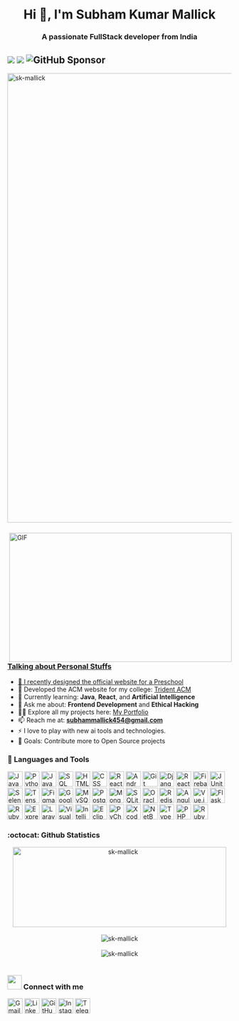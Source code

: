 <h1 align="center">Hi 👋, I'm Subham Kumar Mallick</h1>
<h3 align="center">A passionate FullStack developer from India </h3>
  
## ![](https://komarev.com/ghpvc/?username=sk-mallick&color=green&&style=flat)  [![](https://img.shields.io/static/v1?label=Sponsor&message=%E2%9D%A4&logo=GitHub&color=%23fe8e86)](https://github.com/sponsors/sk-mallick) ![GitHub Sponsor](https://img.shields.io/github/sponsors/sk-mallick?label=Sponsor&logo=GitHub)



<p align="left"> <a href="https://github.com/ryo-ma/github-profile-trophy"><img src="https://github-profile-trophy.vercel.app/?username=sk-mallick" alt="sk-mallick" width="1010" /> </p>
<img align="right" alt="GIF" src="https://github.com/developer-guy/developer-guy/blob/master/code.gif?raw=true" width="500" height="290" />

  
  ### Talking about Personal Stuffs

- 🔭 I recently designed the official website for a [Preschool](https://purvaanshpreschool.com/)
- 👯 Developed the ACM website for my college: [Trident ACM](https://adityanarayandas.github.io/acm/)
- 🌱 Currently learning: **Java**, **React**, and  **Artificial Intelligence**
- 💬 Ask me about: **Frontend Development** and **Ethical Hacking**
- 👨‍💻 Explore all my projects here: [My Portfolio](https://sk-coder-001.netlify.app/)
- 📫 Reach me at: **subhammallick454@gmail.com**
- ⚡ I love to play with new ai tools and technologies.
- 🥅 Goals: Contribute more to Open Source projects




### 🧰 Languages and Tools

<p align="left">
  <a href="https://www.java.com" target="_blank"><img src="https://img.shields.io/badge/Java-007396?style=flat-square&logo=java&logoColor=white" alt="Java" height="34"></a>
  <a href="https://www.python.org" target="_blank"><img src="https://img.shields.io/badge/Python-3776AB?style=flat-square&logo=python&logoColor=white" alt="Python" height="34"></a>
  <a href="https://developer.mozilla.org/en-US/docs/Web/JavaScript" target="_blank"><img src="https://img.shields.io/badge/JavaScript-F7DF1E?style=flat-square&logo=javascript&logoColor=white" alt="JavaScript" height="34"></a>
  <a href="https://www.sql.org" target="_blank"><img src="https://img.shields.io/badge/SQL-003B57?style=flat-square&logo=sqlite&logoColor=white" alt="SQL" height="34"></a>
  <a href="https://developer.mozilla.org/en-US/docs/Web/HTML" target="_blank"><img src="https://img.shields.io/badge/HTML5-E34F26?style=flat-square&logo=html5&logoColor=white" alt="HTML" height="34"></a>
  <a href="https://developer.mozilla.org/en-US/docs/Web/CSS" target="_blank"><img src="https://img.shields.io/badge/CSS3-1572B6?style=flat-square&logo=css3&logoColor=white" alt="CSS" height="34"></a>
  <a href="https://reactnative.dev" target="_blank"><img src="https://img.shields.io/badge/React_Native-20232A?style=flat-square&logo=react&logoColor=61DAFB" alt="React Native" height="34"></a>
  <a href="https://developer.android.com/studio" target="_blank"><img src="https://img.shields.io/badge/Android_Studio-3DDC84?style=flat-square&logo=android&logoColor=white" alt="Android Studio" height="34"></a>
  <a href="https://git-scm.com" target="_blank"><img src="https://img.shields.io/badge/Git-F05032?style=flat-square&logo=git&logoColor=white" alt="Git" height="34"></a>
  <a href="https://www.djangoproject.com" target="_blank"><img src="https://img.shields.io/badge/Django-092E20?style=flat-square&logo=django&logoColor=white" alt="Django" height="34"></a>
  <a href="https://reactjs.org" target="_blank"><img src="https://img.shields.io/badge/React-61DAFB?style=flat-square&logo=react&logoColor=white" alt="React" height="34"></a>
  <a href="https://firebase.google.com" target="_blank"><img src="https://img.shields.io/badge/Firebase-FFCA28?style=flat-square&logo=firebase&logoColor=white" alt="Firebase" height="34"></a>
  <a href="https://junit.org" target="_blank"><img src="https://img.shields.io/badge/JUnit-25A162?style=flat-square&logo=junit&logoColor=white" alt="JUnit" height="34"></a>
  <a href="https://www.selenium.dev" target="_blank"><img src="https://img.shields.io/badge/Selenium-43B02A?style=flat-square&logo=selenium&logoColor=white" alt="Selenium" height="34"></a>
  <a href="https://www.tensorflow.org" target="_blank"><img src="https://img.shields.io/badge/TensorFlow-FF6F00?style=flat-square&logo=tensorflow&logoColor=white" alt="TensorFlow" height="34"></a>
  <a href="https://www.figma.com" target="_blank"><img src="https://img.shields.io/badge/Figma-F24E1E?style=flat-square&logo=figma&logoColor=white" alt="Figma" height="34"></a>
  <a href="https://cloud.google.com" target="_blank"><img src="https://img.shields.io/badge/Google_Cloud-4285F4?style=flat-square&logo=googlecloud&logoColor=white" alt="Google Cloud" height="34"></a>
  <a href="https://www.mysql.com" target="_blank"><img src="https://img.shields.io/badge/MySQL-4479A1?style=flat-square&logo=mysql&logoColor=white" alt="MySQL" height="34"></a>
  <a href="https://www.postgresql.org" target="_blank"><img src="https://img.shields.io/badge/PostgreSQL-336791?style=flat-square&logo=postgresql&logoColor=white" alt="PostgreSQL" height="34"></a>
  <a href="https://www.mongodb.com" target="_blank"><img src="https://img.shields.io/badge/MongoDB-47A248?style=flat-square&logo=mongodb&logoColor=white" alt="MongoDB" height="34"></a>
  <a href="https://www.sqlite.org" target="_blank"><img src="https://img.shields.io/badge/SQLite-003B57?style=flat-square&logo=sqlite&logoColor=white" alt="SQLite" height="34"></a>
  <a href="https://www.oracle.com/database" target="_blank"><img src="https://img.shields.io/badge/Oracle-FF6A00?style=flat-square&logo=oracle&logoColor=white" alt="Oracle Database" height="34"></a>
  <a href="https://redis.io" target="_blank"><img src="https://img.shields.io/badge/Redis-DC382D?style=flat-square&logo=redis&logoColor=white" alt="Redis" height="34"></a>
  <a href="https://angular.io" target="_blank"><img src="https://img.shields.io/badge/Angular-DD0031?style=flat-square&logo=angular&logoColor=white" alt="Angular" height="34"></a>
  <a href="https://vuejs.org" target="_blank"><img src="https://img.shields.io/badge/Vue.js-4FC08D?style=flat-square&logo=vue.js&logoColor=white" alt="Vue.js" height="34"></a>
  <a href="https://flask.palletsprojects.com" target="_blank"><img src="https://img.shields.io/badge/Flask-000000?style=flat-square&logo=flask&logoColor=white" alt="Flask" height="34"></a>
  <a href="https://rubyonrails.org" target="_blank"><img src="https://img.shields.io/badge/Ruby_on_Rails-CC0000?style=flat-square&logo=ruby-on-rails&logoColor=white" alt="Ruby on Rails" height="34"></a>
  <a href="https://expressjs.com" target="_blank"><img src="https://img.shields.io/badge/Express-000000?style=flat-square&logo=express&logoColor=white" alt="Express (Node.js)" height="34"></a>
  <a href="https://laravel.com" target="_blank"><img src="https://img.shields.io/badge/Laravel-FF2D20?style=flat-square&logo=laravel&logoColor=white" alt="Laravel (PHP)" height="34"></a>
  <a href="https://code.visualstudio.com" target="_blank"><img src="https://img.shields.io/badge/Visual_Studio_Code-0078D4?style=flat-square&logo=visualstudiocode&logoColor=white" alt="Visual Studio Code" height="34"></a>
  <a href="https://www.jetbrains.com/idea/" target="_blank"><img src="https://img.shields.io/badge/IntelliJ_IDEA-000000?style=flat-square&logo=intellijidea&logoColor=white" alt="IntelliJ IDEA" height="34"></a>
  <a href="https://www.eclipse.org" target="_blank"><img src="https://img.shields.io/badge/Eclipse-2C2255?style=flat-square&logo=eclipse&logoColor=white" alt="Eclipse" height="34"></a>
  <a href="https://www.jetbrains.com/pycharm/" target="_blank"><img src="https://img.shields.io/badge/PyCharm-000000?style=flat-square&logo=pycharm&logoColor=white" alt="PyCharm" height="34"></a>
  <a href="https://developer.apple.com/xcode/" target="_blank"><img src="https://img.shields.io/badge/Xcode-147EFB?style=flat-square&logo=xcode&logoColor=white" alt="Xcode" height="34"></a>
  <a href="https://netbeans.apache.org" target="_blank"><img src="https://img.shields.io/badge/NetBeans-0076A3?style=flat-square&logo=netbeans&logoColor=white" alt="NetBeans" height="34"></a>
  <a href="https://www.typescriptlang.org" target="_blank"><img src="https://img.shields.io/badge/TypeScript-3178C6?style=flat-square&logo=typescript&logoColor=white" alt="TypeScript" height="34"></a>
  <a href="https://www.php.net" target="_blank"><img src="https://img.shields.io/badge/PHP-777BB4?style=flat-square&logo=php&logoColor=white" alt="PHP" height="34"></a>
  <a href="https://www.ruby-lang.org" target="_blank"><img src="https://img.shields.io/badge/Ruby-CC342D?style=flat-square&logo=ruby&logoColor=white" alt="Ruby (Rails)" height="34"></a>
</p>



### :octocat: Github Statistics
<p align="center">
<img src="https://github-readme-stats.vercel.app/api?username=sk-mallick&show_icons=true&theme=radical" alt="sk-mallick" width="480" height="180" />  <br><br>
<img src="https://github-readme-stats.vercel.app/api/top-langs/?username=sk-mallick&layout=compact&hide=html&theme=radical" alt="sk-mallick" />  <br><br>
<img src="https://github-readme-streak-stats.herokuapp.com/?user=sk-mallick&layout=compact&hide=html&theme=radical" alt="sk-mallick" />  <br><br>
</p>

### <img src="https://media.giphy.com/media/LnQjpWaON8nhr21vNW/giphy.gif" height="32"> Connect with me

<p align="left">
  <a href="mailto:subhammallick454@gmail.com" target="_blank"><img src="https://img.shields.io/badge/Gmail-D14836?style=flat-square&logo=gmail&logoColor=white" alt="Gmail" height="34"></a>
  <a href="https://www.linkedin.com/in/subham-kumar-mallick" target="_blank"><img src="https://img.shields.io/badge/LinkedIn-0A66C2?style=flat-square&logo=linkedin&logoColor=white" alt="LinkedIn" height="34"></a>
  <a href="https://github.com/sk-mallick" target="_blank"><img src="https://img.shields.io/badge/GitHub-100000?style=flat-square&logo=github&logoColor=white" alt="GitHub" height="34"></a>
  <a href="https://www.instagram.com/_sk._mallick._" target="_blank"><img src="https://img.shields.io/badge/Instagram-E4405F?style=flat-square&logo=instagram&logoColor=white" alt="Instagram" height="34"></a>
  <a href="https://t.me/sk_mallick" target="_blank"><img src="https://img.shields.io/badge/Telegram-0088CC?style=flat-square&logo=telegram&logoColor=white" alt="Telegram" height="34"></a>
</p>

